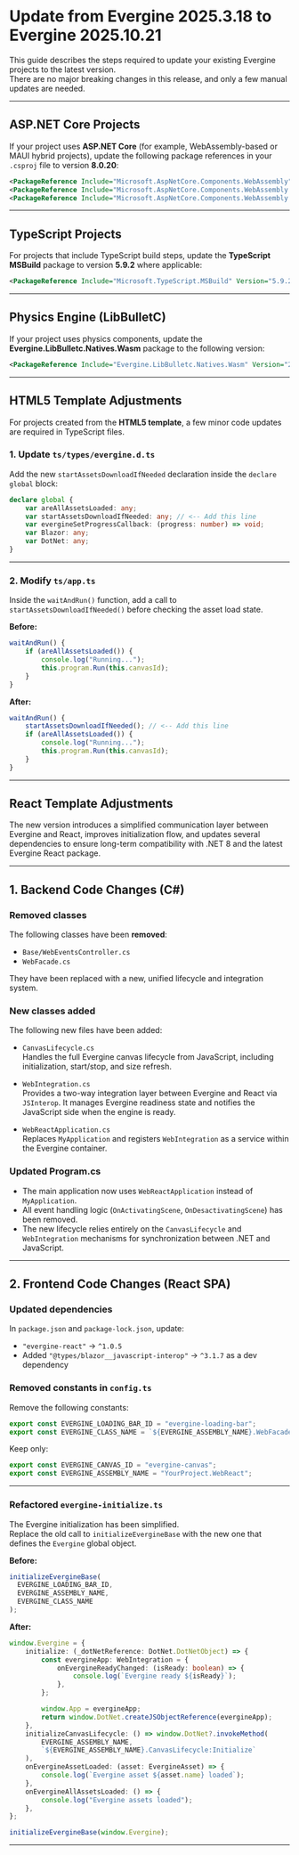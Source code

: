 # Update from Evergine 2025.3.18 to Evergine 2025.10.21

This guide describes the steps required to update your existing Evergine projects to the latest version.  
There are no major breaking changes in this release, and only a few manual updates are needed.

---

## **ASP.NET Core Projects**

If your project uses **ASP.NET Core** (for example, WebAssembly-based or MAUI hybrid projects), update the following package references in your `.csproj` file to version **8.0.20**:

```xml
<PackageReference Include="Microsoft.AspNetCore.Components.WebAssembly" Version="8.0.20" />
<PackageReference Include="Microsoft.AspNetCore.Components.WebAssembly.Server" Version="8.0.20" />
<PackageReference Include="Microsoft.AspNetCore.Components.WebAssembly.DevServer" Version="8.0.20" PrivateAssets="all" />
```

---

## **TypeScript Projects**

For projects that include TypeScript build steps, update the **TypeScript MSBuild** package to version **5.9.2** where applicable:

```xml
<PackageReference Include="Microsoft.TypeScript.MSBuild" Version="5.9.2" />
```

---

## **Physics Engine (LibBulletC)**

If your project uses physics components, update the **Evergine.LibBulletc.Natives.Wasm** package to the following version:

```xml
<PackageReference Include="Evergine.LibBulletc.Natives.Wasm" Version="2025.8.29.27" />
```

---

## **HTML5 Template Adjustments**

For projects created from the **HTML5 template**, a few minor code updates are required in TypeScript files.

### **1. Update `ts/types/evergine.d.ts`**

Add the new `startAssetsDownloadIfNeeded` declaration inside the `declare global` block:

```ts
declare global {
    var areAllAssetsLoaded: any;
    var startAssetsDownloadIfNeeded: any; // <-- Add this line
    var evergineSetProgressCallback: (progress: number) => void;
    var Blazor: any;
    var DotNet: any;
}
```

---

### **2. Modify `ts/app.ts`**

Inside the `waitAndRun()` function, add a call to `startAssetsDownloadIfNeeded()` before checking the asset load state.

**Before:**

```ts
waitAndRun() {
    if (areAllAssetsLoaded()) {
        console.log("Running...");
        this.program.Run(this.canvasId);
    }
}
```

**After:**

```ts
waitAndRun() {
    startAssetsDownloadIfNeeded(); // <-- Add this line
    if (areAllAssetsLoaded()) {
        console.log("Running...");
        this.program.Run(this.canvasId);
    }
}
```

---

## **React Template Adjustments**

The new version introduces a simplified communication layer between Evergine and React, improves initialization flow, and updates several dependencies to ensure long-term compatibility with .NET 8 and the latest Evergine React package.


---

## **1. Backend Code Changes (C#)**

### **Removed classes**
The following classes have been **removed**:
- `Base/WebEventsController.cs`
- `WebFacade.cs`

They have been replaced with a new, unified lifecycle and integration system.

### **New classes added**
The following new files have been added:
- `CanvasLifecycle.cs`  
  Handles the full Evergine canvas lifecycle from JavaScript, including initialization, start/stop, and size refresh.

- `WebIntegration.cs`  
  Provides a two-way integration layer between Evergine and React via `JSInterop`. It manages Evergine readiness state and notifies the JavaScript side when the engine is ready.

- `WebReactApplication.cs`  
  Replaces `MyApplication` and registers `WebIntegration` as a service within the Evergine container.

### **Updated Program.cs**
- The main application now uses `WebReactApplication` instead of `MyApplication`.  
- All event handling logic (`OnActivatingScene`, `OnDesactivatingScene`) has been removed.  
- The new lifecycle relies entirely on the `CanvasLifecycle` and `WebIntegration` mechanisms for synchronization between .NET and JavaScript.

---

## **2. Frontend Code Changes (React SPA)**

### **Updated dependencies**

In `package.json` and `package-lock.json`, update:

- `"evergine-react"` → `^1.0.5`  
- Added `"@types/blazor__javascript-interop"` → `^3.1.7` as a dev dependency  

### **Removed constants in `config.ts`**

Remove the following constants:

```ts
export const EVERGINE_LOADING_BAR_ID = "evergine-loading-bar";
export const EVERGINE_CLASS_NAME = `${EVERGINE_ASSEMBLY_NAME}.WebFacade";
```

Keep only:

```ts
export const EVERGINE_CANVAS_ID = "evergine-canvas";
export const EVERGINE_ASSEMBLY_NAME = "YourProject.WebReact";
```

---

### **Refactored `evergine-initialize.ts`**

The Evergine initialization has been simplified.  
Replace the old call to `initializeEvergineBase` with the new one that defines the `Evergine` global object.

**Before:**
```ts
initializeEvergineBase(
  EVERGINE_LOADING_BAR_ID,
  EVERGINE_ASSEMBLY_NAME,
  EVERGINE_CLASS_NAME
);
```

**After:**
```ts
window.Evergine = {
    initialize: (_dotNetReference: DotNet.DotNetObject) => {
        const evergineApp: WebIntegration = {
            onEvergineReadyChanged: (isReady: boolean) => {
                console.log(`Evergine ready ${isReady}`);
            },
        };

        window.App = evergineApp;
        return window.DotNet.createJSObjectReference(evergineApp);
    },
    initializeCanvasLifecycle: () => window.DotNet?.invokeMethod(
        EVERGINE_ASSEMBLY_NAME,
        `${EVERGINE_ASSEMBLY_NAME}.CanvasLifecycle:Initialize`
    ),
    onEvergineAssetLoaded: (asset: EvergineAsset) => {
        console.log(`Evergine asset ${asset.name} loaded`);
    },
    onEvergineAllAssetsLoaded: () => {
        console.log("Evergine assets loaded");
    },
};

initializeEvergineBase(window.Evergine);
```

---